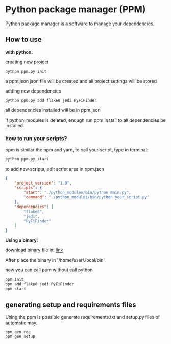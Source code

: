 # Python package manager (PPM)

<p>Python package manager is a software to manage your dependencies.</p>

## How to use

<p><b>with python:</b></p>

<p>creating new project</p>

```bash
python ppm.py init
```

<p>a ppm.json json file will be created and all project settings will be stored</p>

<p>adding new dependencies</p>

```bash
python ppm.py add flake8 jedi PyFiFinder
```
<p>all dependencies installed will be in ppm.json</p>
<p>if python_modules is deleted, enough run ppm install to all dependencies be installed.</p>

### how to run your scripts?

<p>ppm is similar the npm and yarn, to call your script, type in terminal:</P>

```bash
python ppm.py start
```
<p>to add new scripts, edit script area in ppm.json</p>

```json
{
    "project_version": "1.0",
    "scripts": {
		"start": "./python_modules/bin/python main.py",
		"command": "./python_modules/bin/python your_script.py"
    },
    "dependencies": [
        "flake8",
        "jedi",
        "PyFiFinder"
    ]
}
```

<p><b>Using a binary:</b></p>

<p>download binary file in: <a href='#'>link</a></p>

<p>After place the binary in '/home/user/.local/bin'</p>

<p>now you can call ppm without call python</p>

```bash
ppm init
ppm add flake8 jedi PyFiFinder
ppm start
```

## generating setup and requirements files

<p>Using the ppm is possible generate requirements.txt and setup.py files of automatic may.</p>

```bash
ppm gen req
ppm gen setup
```

